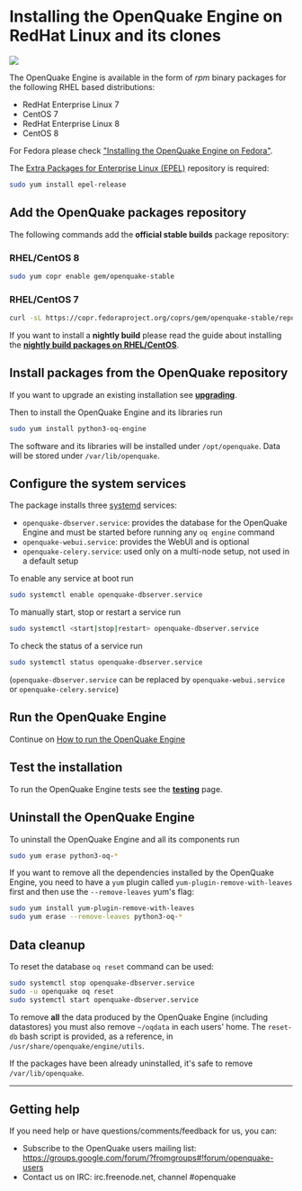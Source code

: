 # Installing the OpenQuake Engine on RedHat Linux and its clones 

<a href="https://copr.fedorainfracloud.org/coprs/gem/openquake-stable/package/python3-oq-engine/"><img src="https://copr.fedorainfracloud.org/coprs/gem/openquake-stable/package/python3-oq-engine/status_image/last_build.png" /></a>

The OpenQuake Engine is available in the form of *rpm* binary packages for the following RHEL based distributions:
- RedHat Enterprise Linux 7 
- CentOS 7
- RedHat Enterprise Linux 8 
- CentOS 8

For Fedora please check ["Installing the OpenQuake Engine on Fedora"](fedora.md).

The [Extra Packages for Enterprise Linux (EPEL)](https://fedoraproject.org/wiki/EPEL) repository is required: 

```bash
sudo yum install epel-release
```

## Add the OpenQuake packages repository

The following commands add the **official stable builds** package repository:

### RHEL/CentOS 8

```bash
sudo yum copr enable gem/openquake-stable 
```

### RHEL/CentOS 7

```bash
curl -sL https://copr.fedoraproject.org/coprs/gem/openquake-stable/repo/epel-7/gem-openquake-stable-epel-7.repo | sudo tee /etc/yum.repos.d/gem-openquake-stable-epel-7.repo
```

If you want to install a **nightly build** please read the guide about installing the **[nightly build packages on RHEL/CentOS](rhel-nightly.md)**.

## Install packages from the OpenQuake repository

If you want to upgrade an existing installation see **[upgrading](../upgrading/rhel.md)**.

Then to install the OpenQuake Engine and its libraries run
```bash
sudo yum install python3-oq-engine
```

The software and its libraries will be installed under `/opt/openquake`. Data will be stored under `/var/lib/openquake`.

## Configure the system services

The package installs three [systemd](https://access.redhat.com/documentation/en-US/Red_Hat_Enterprise_Linux/7/html/System_Administrators_Guide/chap-Managing_Services_with_systemd.html) services:
- `openquake-dbserver.service`: provides the database for the OpenQuake Engine and must be started before running any `oq engine` command
- `openquake-webui.service`: provides the WebUI and is optional
- `openquake-celery.service`: used only on a multi-node setup, not used in a default setup

To enable any service at boot run
```bash
sudo systemctl enable openquake-dbserver.service
```

To manually start, stop or restart a service run
```bash
sudo systemctl <start|stop|restart> openquake-dbserver.service
```

To check the status of a service run
```bash
sudo systemctl status openquake-dbserver.service
```
(`openquake-dbserver.service` can be replaced by `openquake-webui.service` or `openquake-celery.service`)

## Run the OpenQuake Engine

Continue on [How to run the OpenQuake Engine](../running/unix.md)

## Test the installation

To run the OpenQuake Engine tests see the **[testing](../testing.md)** page.

## Uninstall the OpenQuake Engine

To uninstall the OpenQuake Engine and all its components run
```bash
sudo yum erase python3-oq-*
```
If you want to remove all the dependencies installed by the OpenQuake Engine, you need to have a `yum` plugin called `yum-plugin-remove-with-leaves` first and then use the `--remove-leaves` yum's flag:
```bash
sudo yum install yum-plugin-remove-with-leaves
sudo yum erase --remove-leaves python3-oq-*
```

## Data cleanup

To reset the database `oq reset` command can be used:

```bash
sudo systemctl stop openquake-dbserver.service
sudo -u openquake oq reset
sudo systemctl start openquake-dbserver.service
```

To remove **all** the data produced by the OpenQuake Engine (including datastores) you must also remove `~/oqdata` in each users' home. The `reset-db` bash script is provided, as a reference, in `/usr/share/openquake/engine/utils`.

If the packages have been already uninstalled, it's safe to remove `/var/lib/openquake`.

***

## Getting help
If you need help or have questions/comments/feedback for us, you can:
  * Subscribe to the OpenQuake users mailing list: https://groups.google.com/forum/?fromgroups#!forum/openquake-users
  * Contact us on IRC: irc.freenode.net, channel #openquake
